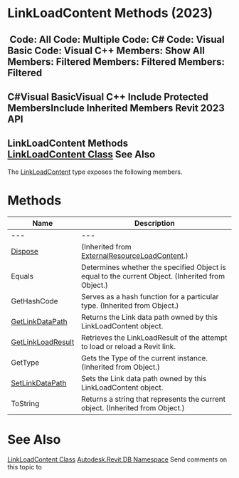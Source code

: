 # LinkLoadContent Methods (2023)

﻿
 Code: All Code: Multiple Code: C# Code: Visual Basic Code: Visual C++  Members: Show All Members: Filtered Members: Filtered Members: Filtered   
---  
C#Visual BasicVisual C++
Include Protected MembersInclude Inherited Members
Revit 2023 API  
---  
LinkLoadContent Methods  
[LinkLoadContent Class](72ac893d-d76a-2606-6bab-3d180b552610.md "LinkLoadContent Class") See Also  
---  
The [LinkLoadContent](72ac893d-d76a-2606-6bab-3d180b552610.md "LinkLoadContent Class") type exposes the following members.
# Methods
| Name | Description |
| --- | --- |
| --- | --- | --- |
| [Dispose](13bdc1a5-d075-4afb-3f4b-1a3b89fb8371.md "Dispose Method") | (Inherited from [ExternalResourceLoadContent](1747ac99-aaa5-70b9-5d1f-89e72539f497.md "ExternalResourceLoadContent Class").) |
| Equals | Determines whether the specified Object is equal to the current Object. (Inherited from Object.) |
| GetHashCode | Serves as a hash function for a particular type.  (Inherited from Object.) |
| [GetLinkDataPath](7a8bd27f-1ab0-75be-3779-2599cfa33d5b.md "GetLinkDataPath Method") | Returns the Link data path owned by this LinkLoadContent object. |
| [GetLinkLoadResult](48116b8a-9858-214c-e85e-337010bb3fae.md "GetLinkLoadResult Method") | Retrieves the LinkLoadResult of the attempt to load or reload a Revit link. |
| GetType | Gets the Type of the current instance. (Inherited from Object.) |
| [SetLinkDataPath](64635337-db25-6032-1899-4d4a0de212c1.md "SetLinkDataPath Method") | Sets the Link data path owned by this LinkLoadContent object. |
| ToString | Returns a string that represents the current object. (Inherited from Object.) |

# See Also
[LinkLoadContent Class](72ac893d-d76a-2606-6bab-3d180b552610.md "LinkLoadContent Class")
[Autodesk.Revit.DB Namespace](87546ba7-461b-c646-cbb1-2cb8f5bff8b2.md "Autodesk.Revit.DB Namespace")
Send comments on this topic to 